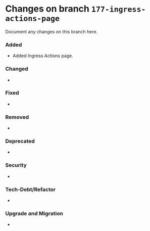 # Changes on branch `177-ingress-actions-page`
Document any changes on this branch here.
### Added
- Added Ingress Actions page.

### Changed
-

### Fixed
-

### Removed
-

### Deprecated
-

### Security
-

### Tech-Debt/Refactor
-

### Upgrade and Migration
-

